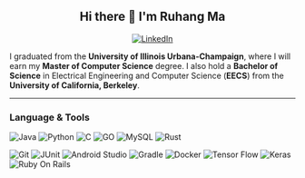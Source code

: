 <p align="center">
  <h2 align="center">
      Hi there 👋 I'm Ruhang Ma
  </h2>
</p>

<!-- &emsp;
<a href="https://www.linkedin.com/in/ruhang-ma-a4085017a/">
    ![Linkedin: Ruhang](https://img.shields.io/badge/-Ruhang-blue?style=flat-square&logo=Linkedin&logoColor=white)
</a> -->

<div align="center">
<a href="https://www.linkedin.com/in/ruhang-ma-a4085017a" target="_blank"><img src="https://img.shields.io/badge/LinkedIn-%230077B5.svg?&style=flat-square&logo=linkedin&logoColor=white" alt="LinkedIn"></a>
</div>

I graduated from the **University of Illinois Urbana-Champaign**, where I will earn my **Master of Computer Science** degree. 
I also hold a **Bachelor of Science** in Electrical Engineering and Computer Science (**EECS**) from the **University of California, Berkeley**.

-------
### Language & Tools
![Java](https://img.shields.io/badge/-Java-FF6F00?&logo=Java&logoColor=white)
![Python](https://img.shields.io/badge/-Python-3776AB?&logo=Python&logoColor=white)
![C](https://img.shields.io/badge/-C-A8B9CC?&logo=C&logoColor=white)
![GO](https://img.shields.io/badge/-GO-00ADD8?&logo=Go&logoColor=white)
![MySQL](https://img.shields.io/badge/-MySQL-3776AB?&logo=mysql&logoColor=white)
![Rust](https://img.shields.io/badge/-Rust-000000?&logo=Rust&logoColor=white)

![Git](https://img.shields.io/badge/-Git-F05032?&logo=Git&logoColor=white)
![JUnit](https://img.shields.io/badge/-JUnit-25A162?&logo=Junit5&logoColor=white)
![Android Studio](https://img.shields.io/badge/-Android_Studio-3DDC84?&logo=AndroidStudio&logoColor=white)
![Gradle](https://img.shields.io/badge/-Gradle-02303A?&logo=Gradle&logoColor=white)
![Docker](https://img.shields.io/badge/-Docker-2496ED?&logo=Docker&logoColor=white)
![Tensor Flow](https://img.shields.io/badge/-Tensor_Flow-FF6F00?&logo=TensorFlow&logoColor=white)
![Keras](https://img.shields.io/badge/-Keras-D00000?&logo=Keras&logoColor=white)
![Ruby On Rails](https://img.shields.io/badge/-Ruby_On_Rails-CC0000?&logo=RubyOnRails&logoColor=white)

<!--
**ruhang97/ruhang97** is a ✨ _special_ ✨ repository because its `README.md` (this file) appears on your GitHub profile.

Here are some ideas to get you started:

- 🔭 I’m currently working on ...
- 🌱 I’m currently learning ...
- 👯 I’m looking to collaborate on ...
- 🤔 I’m looking for help with ...
- 💬 Ask me about ...
- 📫 How to reach me: ...
- 😄 Pronouns: ...
- ⚡ Fun fact: ...
-->
